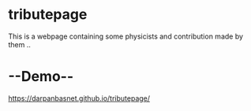 # tributepage
This is a webpage containing some physicists and contribution made by them ..

# --Demo--

https://darpanbasnet.github.io/tributepage/
